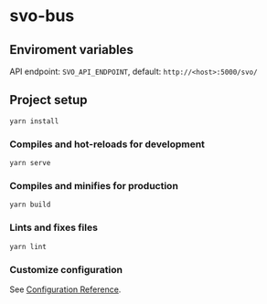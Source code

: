 # svo-bus

## Enviroment variables

API endpoint: ```SVO_API_ENDPOINT```, default: 	```http://<host>:5000/svo/```

## Project setup
```
yarn install
```

### Compiles and hot-reloads for development
```
yarn serve
```

### Compiles and minifies for production
```
yarn build
```

### Lints and fixes files
```
yarn lint
```

### Customize configuration
See [Configuration Reference](https://cli.vuejs.org/config/).
